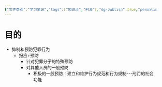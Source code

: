 ```yaml
---
{"文件类别":"学习笔记","tags":["知识点","刑法"],"dg-publish":true,"permalink":"/学习笔记studyup/知识点cheese/刑罚/","dgPassFrontmatter":true,"created":"2024-10-22T22:46:16.887+08:00","updated":"2024-10-25T12:35:57.377+08:00"}
---
```


# 目的
- 抑制和预防犯罪行为
	- 报应+预防
		- 针对犯罪分子的特殊预防
		- 对其他人员的一般预防
			- 积极的一般预防：建立和维护行为规范和行为规制---刑罚的社会功能